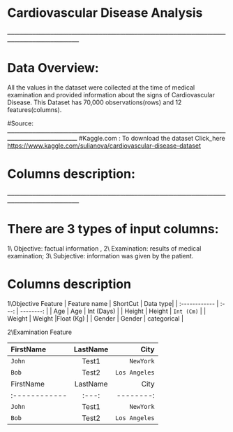  #  Cardiovascular Disease Analysis
 ــــــــــــــــــــــــــــــــــــــــــــــــــــــــــــــــــــــــــــــــــــــــــــــــــــــــــــــــــــــــــــــــــــــــــــــــــــــــــــــــــ
 # Data Overview:
 
 All the values in the dataset were collected at the time of medical examination and provided information about the signs of Cardiovascular Disease. This Dataset has 70,000 observations(rows) and 12 features(columns).
 
 #Source:
 ـــــــــــــــــــــــــــــــــــــــــــــــــــــــــــــــــــــــــــــــــــــــــــــــــــــــــــــــــــــــــــــــــــــــــــــــــــــــــــــــــ
 #Kaggle.com :
 To download the dataset Click_here https://www.kaggle.com/sulianova/cardiovascular-disease-dataset
 # Columns description:
 ــــــــــــــــــــــــــــــــــــــــــــــــــــــــــــــــــــــــــــــــــــــــــــــــــــــــــــــــــــــــــــــــــــــــــــــــــــــــــــــــــ
 # There are 3 types of input columns:
1\ Objective: factual information ,
2\ Examination: results of medical examination;
3\ Subjective: information was given by the patient.
# Columns description
1\Objective Feature
| Feature name	    | ShortCut      | Data type|
| :------------ |   :---:       | --------: |
| Age |   Age       | Int (Days) |
| Height        | Height         | `Int (Cm)`   |
| Weight         | Weight         |Float (Kg)   |
| Gender         | Gender         | categorical   |

2\Examination Feature

| FirstName     | LastName      | City  |
| :------------ |   :---:       | --------: |
| `John`        | Test1         | `NewYork`   |
| `Bob`         | Test2         | `Los Angeles`   |
| FirstName     | LastName      | City  |
| :------------ |   :---:       | --------: |
| `John`        | Test1         | `NewYork`   |
| `Bob`         | Test2         | `Los Angeles`   |



